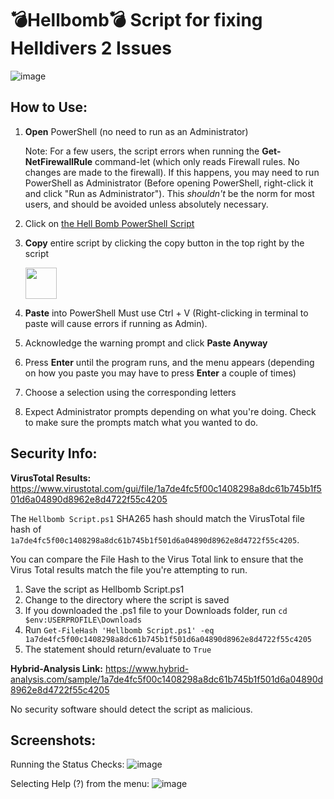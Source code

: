 # 💣Hellbomb💣 Script for fixing Helldivers 2 Issues

![image](https://github.com/helldivers2fixes/HellbombScript/assets/166264070/004ccb81-356a-4d89-80f5-63363060b561)

## How to Use:

 1. **Open** PowerShell (no need to run as an Administrator)

    Note: For a few users, the script errors when running the **Get-NetFirewallRule** command-let (which only reads Firewall rules. No changes are made to the firewall). If this happens, you may need to run PowerShell as Administrator (Before opening PowerShell, right-click it and click "Run as Administrator"). This _shouldn't_ be the norm for most users, and should be avoided unless absolutely necessary.
 3. Click on [the Hell Bomb PowerShell Script](https://github.com/helldivers2fixes/HellbombScript/blob/main/Hellbomb%20Script.ps1)
 4. **Copy** entire script by clicking the copy button in the top right by the script
    
       <img src = "https://github.com/helldivers2fixes/HellbombScript/assets/166264070/5a600b1c-64f6-4956-ba2f-f82c9a317f81" height=50>
       
 6. **Paste** into PowerShell Must use Ctrl + V (Right-clicking in terminal to paste will cause errors if running as Admin).
 7. Acknowledge the warning prompt and click **Paste Anyway**
 8. Press **Enter** until the program runs, and the menu appears (depending on how you paste you may have to press **Enter** a couple of times)
 9. Choose a selection using the corresponding letters
 10. Expect Administrator prompts depending on what you're doing. Check to make sure the prompts match what you wanted to do.

## Security Info:

**VirusTotal Results:** https://www.virustotal.com/gui/file/1a7de4fc5f00c1408298a8dc61b745b1f501d6a04890d8962e8d4722f55c4205

The ``Hellbomb Script.ps1`` SHA265 hash should match the VirusTotal file hash of ``1a7de4fc5f00c1408298a8dc61b745b1f501d6a04890d8962e8d4722f55c4205``.

You can compare the File Hash to the Virus Total link to ensure that the Virus Total results match the file you're attempting to run.

1. Save the script as Hellbomb Script.ps1
2. Change to the directory where the script is saved
3. If you downloaded the .ps1 file to your Downloads folder, run ``cd $env:USERPROFILE\Downloads``
4. Run ``Get-FileHash 'Hellbomb Script.ps1' -eq 1a7de4fc5f00c1408298a8dc61b745b1f501d6a04890d8962e8d4722f55c4205``
5. The statement should return/evaluate to ``True``

**Hybrid-Analysis Link:** https://www.hybrid-analysis.com/sample/1a7de4fc5f00c1408298a8dc61b745b1f501d6a04890d8962e8d4722f55c4205

No security software should detect the script as malicious.
## Screenshots:

Running the Status Checks:
![image](https://github.com/helldivers2fixes/HellbombScript/assets/166264070/6b922c41-39bc-41e4-b535-bfd81e6f47a4)


Selecting Help (?) from the menu:
![image](https://github.com/helldivers2fixes/HellbombScript/assets/166264070/02cacb2b-bc4a-4cd9-9447-949b40c1630a)


